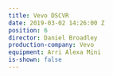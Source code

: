 ```yaml
---
title: Vevo DSCVR
date: 2019-03-02 14:26:00 Z
position: 6
director: Daniel Broadley
production-company: Vevo
equipment: Arri Alexa Mini
is-shown: false
---
```


